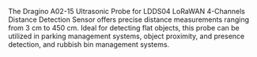 The Dragino A02-15 Ultrasonic Probe for LDDS04 LoRaWAN 4-Channels Distance Detection Sensor offers precise distance measurements ranging from 3 cm to 450 cm. Ideal for detecting flat objects, this probe can be utilized in parking management systems, object proximity, and presence detection, and rubbish bin management systems.

